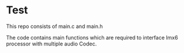 # Test
This repo consists of main.c and main.h

The code contains main functions which are required to interface Imx6 processor with multiple audio Codec.

